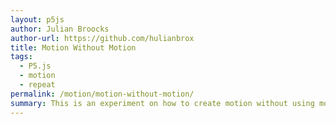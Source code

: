 ```yaml
---  
layout: p5js
author: Julian Broocks
author-url: https://github.com/hulianbrox
title: Motion Without Motion
tags: 
  - P5.js
  - motion
  - repeat
permalink: /motion/motion-without-motion/
summary: This is an experiment on how to create motion without using moving elements.
--- 
```

